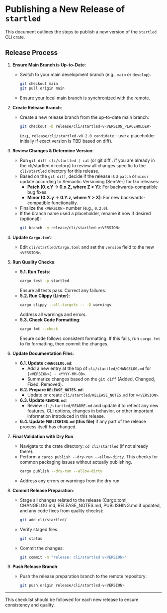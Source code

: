 # Publishing a New Release of `startled`

This document outlines the steps to publish a new version of the `startled` CLI crate.

## Release Process

1.  **Ensure Main Branch is Up-to-Date**:
    *   Switch to your main development branch (e.g., `main` or `develop`).
        ```bash
        git checkout main
        git pull origin main
        ```
    *   Ensure your local main branch is synchronized with the remote.

2.  **Create Release Branch**:
    *   Create a new release branch from the up-to-date main branch:
        ```bash
        git checkout -b release/cli/startled-v<VERSION_PLACEHOLDER> 
        ```
        (e.g., `release/cli/startled-v0.2.0_candidate` - use a placeholder initially if exact version is TBD based on diff).

3.  **Review Changes & Determine Version**:
    *   Run `git diff cli/startled | cat` (or git diff . if you are already in the cli/startled directory) to review all changes specific to the `cli/startled` directory for this release.
    *   Based on the `git diff`, decide if the release is a `patch` or `minor` update according to Semantic Versioning (SemVer) for 0.x releases:
        *   **Patch (0.x.Y -> 0.x.Z, where Z > Y)**: For backwards-compatible bug fixes.
        *   **Minor (0.X.y -> 0.Y.z, where Y > X)**: For new backwards-compatible functionality.
    *   Finalize the `<VERSION>` number (e.g., `0.2.0`).
    *   If the branch name used a placeholder, rename it now if desired (optional):
        ```bash
        git branch -m release/cli/startled-v<VERSION>
        ```

4.  **Update `Cargo.toml`**:
    *   Edit `cli/startled/Cargo.toml` and set the `version` field to the new `<VERSION>`.

5.  **Run Quality Checks**:
    *   **5.1. Run Tests**:
        ```bash
        cargo test -p startled
        ```
        Ensure all tests pass. Correct any failures.
    *   **5.2. Run Clippy (Linter)**:
        ```bash
        cargo clippy --all-targets -- -D warnings 
        ```
        Address all warnings and errors.
    *   **5.3. Check Code Formatting**:
        ```bash
        cargo fmt --check
        ```
        Ensure code follows consistent formatting. If this fails, run `cargo fmt` to fix formatting, then commit the changes.

6.  **Update Documentation Files**:
    *   **6.1. Update `CHANGELOG.md`**:
        *   Add a new entry at the top of `cli/startled/CHANGELOG.md` for `[<VERSION>] - <YYYY-MM-DD>`.
        *   Summarize changes based on the `git diff` (Added, Changed, Fixed, Removed).
    *   **6.2. Prepare `RELEASE_NOTES.md`**:
        *   Update or create `cli/startled/RELEASE_NOTES.md` for `v<VERSION>`.
    *   **6.3. Update `README.md`**:
        *   Review `cli/startled/README.md` and update it to reflect any new features, CLI options, changes in behavior, or other important information introduced in this release.
    *   **6.4. Update `PUBLISHING.md` (this file)** if any part of the release process itself has changed.

7.  **Final Validation with Dry Run**:
    *   Navigate to the crate directory: `cd cli/startled` (if not already there).
    *   Perform a `cargo publish --dry-run --allow-dirty`. This checks for common packaging issues without actually publishing.
        ```bash
        cargo publish --dry-run --allow-dirty
        ```
    *   Address any errors or warnings from the dry run.

8.  **Commit Release Preparation**:
    *   Stage all changes related to the release (Cargo.toml, CHANGELOG.md, RELEASE_NOTES.md, PUBLISHING.md if updated, and any code fixes from quality checks):
        ```bash
        git add cli/startled/
        ```
    *   Verify staged files:
        ```bash
        git status
        ```
    *   Commit the changes:
        ```bash
        git commit -m "release: cli/startled v<VERSION>"
        ```

9.  **Push Release Branch**:
    *   Push the release preparation branch to the remote repository:
        ```bash
        git push origin release/cli/startled-v<VERSION>
        ```
---
This checklist should be followed for each new release to ensure consistency and quality. 